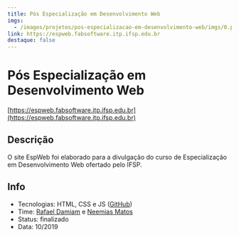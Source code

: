 ```yaml
---
title: Pós Especialização em Desenvolvimento Web
imgs:
  - /images/projetos/pos-especializacao-em-desenvolvimento-web/imgs/0.png
link: https://espweb.fabsoftware.itp.ifsp.edu.br
destaque: false
---
```

# Pós Especialização em Desenvolvimento Web

[https://espweb.fabsoftware.itp.ifsp.edu.br](https://espweb.fabsoftware.itp.ifsp.edu.br)

## Descrição

O site EspWeb foi elaborado para a divulgação do curso de Especialização em Desenvolvimento Web ofertado pelo IFSP.

## Info

- Tecnologias: HTML, CSS e JS ([GitHub](https://github.com/fabsoftwareitp/espweb))
- Time: [Rafael Damiam](/membros/rafael-damiam) e [Neemias Matos](/membros/neemias-matos)
- Status: finalizado
- Data: 10/2019
